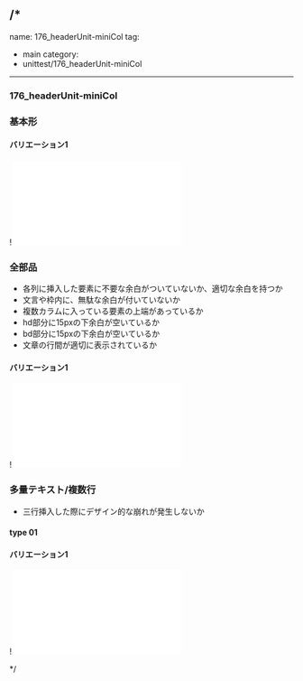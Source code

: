 /*
---
name: 176_headerUnit-miniCol
tag:
  - main
category:
  - unittest/176_headerUnit-miniCol
---

### 176_headerUnit-miniCol
### 基本形

#### バリエーション1

!![176_headerUnit-miniCol_01basic_1.html](./html/176_headerUnit-miniCol/176_headerUnit-miniCol_01basic_1.html)

### 全部品
- 各列に挿入した要素に不要な余白がついていないか、適切な余白を持つか
- 文言や枠内に、無駄な余白が付いていないか
- 複数カラムに入っている要素の上端があっているか
- hd部分に15pxの下余白が空いているか
- bd部分に15pxの下余白が空いているか
- 文章の行間が適切に表示されているか

#### バリエーション1

!![176_headerUnit-miniCol_02all_1.html](./html/176_headerUnit-miniCol/176_headerUnit-miniCol_02all_1.html)

### 多量テキスト/複数行
- 三行挿入した際にデザイン的な崩れが発生しないか

#### type 01
#### バリエーション1

!![176_headerUnit-miniCol_d03manyText_01_1.html](./html/176_headerUnit-miniCol/176_headerUnit-miniCol_d03manyText_01_1.html)

*/
